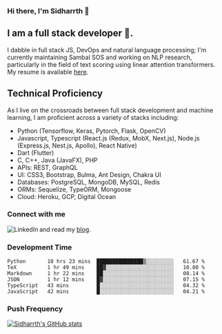 ### Hi there, I'm Sidharrth 👋

## I am a full stack developer 🚀.
I dabble in full stack JS, DevOps and natural language processing; I'm currently maintaining Sambal SOS and working on NLP research, particularly in the field of text scoring using linear attention transformers. My resume is available [here](https://mathsforgeeks.org/assets/resume.pdf).

## Technical Proficiency
As I live on the crossroads between full stack development and machine learning, I am proficient across a variety of stacks including:
- Python (Tensorflow, Keras, Pytorch, Flask, OpenCV)
- Javascript, Typescript (React.js (Redux, MobX, Next.js), Node.js (Express.js, Nest.js, Apollo), React Native)
- Dart (Flutter)
- C, C++, Java (JavaFX), PHP
- APIs: REST, GraphQL
- UI: CSS3, Bootstrap, Bulma, Ant Design, Chakra UI
- Databases: PostgreSQL, MongoDB, MySQL, Redis
- ORMs: Sequelize, TypeORM, Mongoose
- Cloud: Heroku, GCP, Digital Ocean

### Connect with me

[<img align="left" alt="LinkedIn" src="https://img.shields.io/badge/linkedin-%230077B5.svg?&style=for-the-badge&logo=linkedin&logoColor=white" />][linkedin]
and read my [blog].


### Development Time
<!--START_SECTION:waka-->

```text
Python       10 hrs 23 mins  ███████████████▒░░░░░░░░░   61.67 %
TeX          1 hr 49 mins    ██▓░░░░░░░░░░░░░░░░░░░░░░   10.80 %
Markdown     1 hr 22 mins    ██░░░░░░░░░░░░░░░░░░░░░░░   08.14 %
JSON         1 hr 12 mins    █▓░░░░░░░░░░░░░░░░░░░░░░░   07.15 %
TypeScript   43 mins         █░░░░░░░░░░░░░░░░░░░░░░░░   04.32 %
JavaScript   42 mins         █░░░░░░░░░░░░░░░░░░░░░░░░   04.21 %
```

<!--END_SECTION:waka-->

### Push Frequency
[![Sidharrth's GitHub stats](https://github-readme-stats.vercel.app/api?username=sidharrth2002&show_icons=true)](https://github.com/sidharrth2002/github-readme-stats)

[site]: http://mathsforgeeks.org/
[blog]: https://mathsforgeeks.org/blog
[linkedin]: https://www.linkedin.com/in/sidharrth-nagappan/
